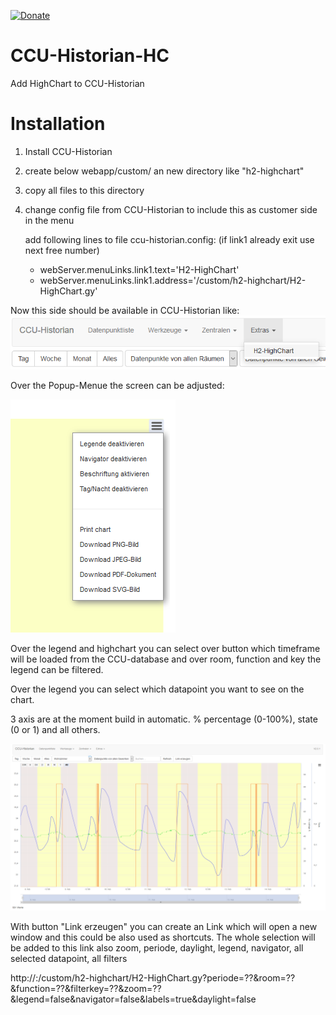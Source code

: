 [![Donate](https://img.shields.io/badge/Donate-PayPal-green.svg)](https://www.paypal.com/cgi-bin/webscr?cmd=_donations&business=UNR7TVPVH74TE&currency_code=EUR&source=url)

# CCU-Historian-HC
Add HighChart to CCU-Historian

# Installation
1. Install CCU-Historian 
2. create below webapp/custom/ an new directory like "h2-highchart"
3. copy all files to this directory
4. change config file from CCU-Historian to include this as customer side in the menu
   
   add following lines to file ccu-historian.config: (if link1 already exit use next free number)
   * webServer.menuLinks.link1.text='H2-HighChart'
   * webServer.menuLinks.link1.address='/custom/h2-highchart/H2-HighChart.gy'
   
Now this side should be available in CCU-Historian like:
![](docs/Menue.png)


Over the Popup-Menue the screen can be adjusted:

![](docs/popmenu.png)

Over the legend and highchart you can select over button which timeframe will be loaded from the CCU-database and over room, function and key the legend can be filtered.

Over the legend you can select which datapoint you want to see on the chart.

3 axis are at the moment build in automatic. % percentage (0-100%), state (0 or 1) and all others.

![](docs/screen.png)

With button "Link erzeugen" you can create an Link which will open a new window and this could be also used as shortcuts. 
The whole selection will be added to this link also zoom, periode, daylight, legend, navigator, all selected datapoint, all filters

http://<host>:<port>/custom/h2-highchart/H2-HighChart.gy?periode=??&room=??&function=??&filterkey=??&zoom=??&legend=false&navigator=false&labels=true&daylight=false

